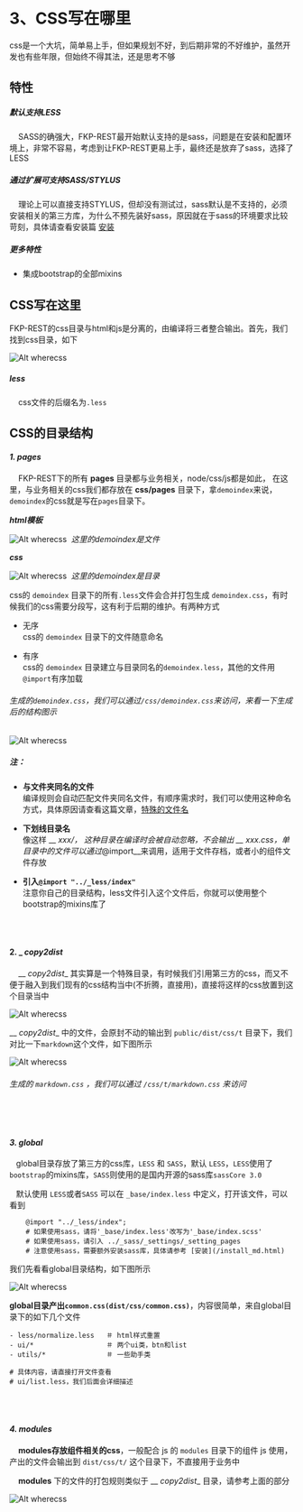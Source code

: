# 3、CSS写在哪里  
css是一个大坑，简单易上手，但如果规划不好，到后期非常的不好维护，虽然开发也有些年限，但始终不得其法，还是思考不够  

## 特性  

##### 默认支持LESS  
&#160; &#160;  SASS的确强大，FKP-REST最开始默认支持的是sass，问题是在安装和配置环境上，非常不容易，考虑到让FKP-REST更易上手，最终还是放弃了sass，选择了LESS  

##### 通过扩展可支持SASS/STYLUS
&#160; &#160; 理论上可以直接支持STYLUS，但却没有测试过，sass默认是不支持的，必须安装相关的第三方库，为什么不预先装好sass，原因就在于sass的环境要求比较苛刻，具体请查看安装篇 [安装](/install_md.html)  

##### 更多特性  
* 集成bootstrap的全部mixins  


## CSS写在这里  

FKP-REST的css目录与html和js是分离的，由编译将三者整合输出。首先，我们找到css目录，如下  

![Alt wherecss](/images/doc/wherecss.png)  

##### _less_    
&#160; &#160; css文件的后缀名为`.less`  

## CSS的目录结构


#### _1. pages_
&#160; &#160; FKP-REST下的所有 __pages__ 目录都与业务相关，node/css/js都是如此， 在这里，与业务相关的css我们都存放在 __css/pages__ 目录下，拿`demoindex`来说，`demoindex`的css就是写在`pages`目录下。    

___html模板___  

![Alt wherecss](/images/doc/wherecss5.png) &#160;_这里的demoindex是文件_  

___css___  

![Alt wherecss](/images/doc/wherecss4.png) &#160;_这里的demoindex是目录_    

css的 `demoindex` 目录下的所有`.less`文件会合并打包生成 `demoindex.css`，有时候我们的css需要分段写，这有利于后期的维护。有两种方式
- 无序  
css的 `demoindex` 目录下的文件随意命名  

- 有序  
css的 `demoindex` 目录建立与目录同名的`demoindex.less`，其他的文件用`@import`有序加载    

###### _生成的`demoindex.css`，我们可以通过`/css/demoindex.css`来访问，来看一下生成后的结构图示_  

![Alt wherecss](/images/doc/wherecss6.png)  

##### _注：_  
- __与文件夹同名的文件__  
编译规则会自动匹配文件夹同名文件，有顺序需求时，我们可以使用这种命名方式，具体原因请查看这篇文章，[特殊的文件名](/start/duplicate_md.html)

- __下划线目录名__  
像这样 __ _xxx/__， 这种目录在编译时会被自动忽略，不会输出 __ _xxx.css__，单目录中的文件可以通过__@import__来调用，适用于文件存档，或者小的组件文件存放  

- __引入`@import "../_less/index"`__  
注意你自己的目录结构，less文件引入这个文件后，你就可以使用整个 bootstrap的mixins库了  


&#160; &#160;  
&#160; &#160;

#### 2. _ _copy2dist_
&#160; &#160; __ _copy2dist__ 其实算是一个特殊目录，有时候我们引用第三方的css，而又不便于融入到我们现有的css结构当中(不折腾，直接用)，直接将这样的css放置到这个目录当中  

![Alt wherecss](/images/doc/wherecss1.png)  

__ _copy2dist__ 中的文件，会原封不动的输出到 `public/dist/css/t` 目录下，我们对比一下`markdown`这个文件，如下图所示  

![Alt wherecss](/images/doc/wherecss7.png)  

###### _生成的 `markdown.css` ，我们可以通过 `/css/t/markdown.css` 来访问_  

&#160; &#160;  
&#160; &#160;  

#### _3. global_
&#160;&#160; global目录存放了第三方的css库，`LESS` 和 `SASS`，默认 `LESS`，`LESS`使用了`bootstrap`的mixins库，`SASS`则使用的是国内开源的sass库`sassCore 3.0`  

&#160;&#160; 默认使用 `LESS`或者`SASS` 可以在 `_base/index.less` 中定义，打开该文件，可以看到  
```
    @import "../_less/index";
    # 如果使用sass，请将'_base/index.less'改写为'_base/index.scss'
    # 如果使用sass，请引入 ../_sass/_settings/_setting_pages
    # 注意使用sass，需要额外安装sass库，具体请参考 [安装](/install_md.html)
```
我们先看看global目录结构，如下图所示  

![Alt wherecss](/images/doc/wherecss2.png)  

__global目录产出`common.css(dist/css/common.css)`__，内容很简单，来自global目录下的如下几个文件  

    - less/normalize.less   ＃ html样式重置
    - ui/*                  ＃ 两个ui类，btn和list  
    - utils/*               ＃ 一些助手类  

    # 具体内容，请直接打开文件查看  
    # ui/list.less，我们后面会详细描述  


&#160; &#160;  
&#160; &#160;  


#### _4. modules_
&#160; &#160; __modules存放组件相关的css__，一般配合 js 的 `modules` 目录下的组件 js 使用，产出的文件会输出到 `dist/css/t/` 这个目录下，不直接用于业务中   

&#160; &#160; __modules__ 下的文件的打包规则类似于 __ _copy2dist__ 目录，请参考上面的部分    

![Alt wherecss](/images/doc/wherecss3.png)  

